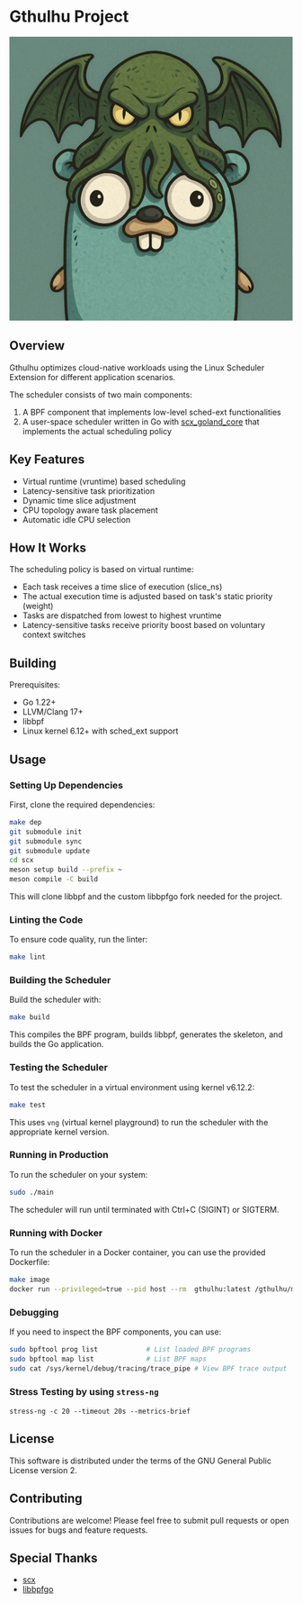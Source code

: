 # Gthulhu Project

![](./assets/logo.png)

## Overview

Gthulhu optimizes cloud-native workloads using the Linux Scheduler Extension for different application scenarios.

The scheduler consists of two main components:
1. A BPF component that implements low-level sched-ext functionalities
2. A user-space scheduler written in Go with [scx_goland_core](https://github.com/Gthulhu/scx_goland_core) that implements the actual scheduling policy

## Key Features

- Virtual runtime (vruntime) based scheduling
- Latency-sensitive task prioritization
- Dynamic time slice adjustment
- CPU topology aware task placement
- Automatic idle CPU selection

## How It Works

The scheduling policy is based on virtual runtime:
- Each task receives a time slice of execution (slice_ns)
- The actual execution time is adjusted based on task's static priority (weight)
- Tasks are dispatched from lowest to highest vruntime
- Latency-sensitive tasks receive priority boost based on voluntary context switches

## Building

Prerequisites:
- Go 1.22+
- LLVM/Clang 17+
- libbpf
- Linux kernel 6.12+ with sched_ext support

## Usage

### Setting Up Dependencies

First, clone the required dependencies:

```bash
make dep
git submodule init
git submodule sync
git submodule update
cd scx
meson setup build --prefix ~
meson compile -C build
```

This will clone libbpf and the custom libbpfgo fork needed for the project.

### Linting the Code
To ensure code quality, run the linter:

```bash
make lint
```

### Building the Scheduler

Build the scheduler with:

```bash
make build
```

This compiles the BPF program, builds libbpf, generates the skeleton, and builds the Go application.

### Testing the Scheduler

To test the scheduler in a virtual environment using kernel v6.12.2:

```bash
make test
```

This uses `vng` (virtual kernel playground) to run the scheduler with the appropriate kernel version.

### Running in Production

To run the scheduler on your system:

```bash
sudo ./main
```

The scheduler will run until terminated with Ctrl+C (SIGINT) or SIGTERM.

### Running with Docker
To run the scheduler in a Docker container, you can use the provided Dockerfile:

```bash
make image
docker run --privileged=true --pid host --rm  gthulhu:latest /gthulhu/main
```

### Debugging

If you need to inspect the BPF components, you can use:

```bash
sudo bpftool prog list            # List loaded BPF programs
sudo bpftool map list             # List BPF maps
sudo cat /sys/kernel/debug/tracing/trace_pipe # View BPF trace output
```

### Stress Testing by using `stress-ng`

```
stress-ng -c 20 --timeout 20s --metrics-brief
```

## License

This software is distributed under the terms of the GNU General Public License version 2.

## Contributing

Contributions are welcome! Please feel free to submit pull requests or open issues for bugs and feature requests.

## Special Thanks

- [scx](https://github.com/sched-ext/scx)
- [libbpfgo](https://github.com/aquasecurity/libbpfgo)
